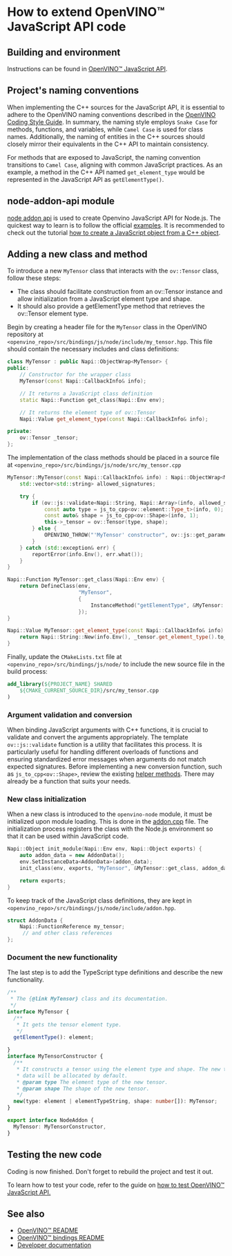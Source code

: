 # How to extend OpenVINO™ JavaScript API code

## Building and environment
Instructions can be found in [OpenVINO™ JavaScript API](./README.md).

## Project's naming conventions
When implementing the C++ sources for the JavaScript API, it is essential to adhere to the OpenVINO naming conventions described in the [OpenVINO Coding Style Guide](../../../../docs/dev/coding_style.md). In summary, the naming style employs `Snake Case` for methods, functions, and variables, while `Camel Case` is used for class names. Additionally, the naming of entities in the C++ sources should closely mirror their equivalents in the C++ API to maintain consistency.

For methods that are exposed to JavaScript, the naming convention transitions to `Camel Case`, aligning with common JavaScript practices. As an example, a method in the C++ API named `get_element_type` would be represented in the JavaScript API as `getElementType()`.

## node-addon-api module

[node addon api](https://github.com/nodejs/node-addon-api) is used to create Openvino JavaScript API for Node.js. The quickest way to learn is to follow the official [examples](https://github.com/nodejs/node-addon-examples). It is recommended to check out the tutorial [how to create a JavaScript object from a C++ object](https://github.com/nodejs/node-addon-examples/tree/main/src/2-js-to-native-conversion/object-wrap-demo/node-addon-api).





## Adding a new class and method
To introduce a new `MyTensor` class that interacts with the `ov::Tensor` class, follow these steps:
 - The class should facilitate construction from an ov::Tensor instance and allow initialization from a JavaScript element type and shape.
 - It should also provide a getElementType method that retrieves the ov::Tensor element type.

Begin by creating a header file for the `MyTensor` class in the OpenVINO repository at `<openvino_repo>/src/bindings/js/node/include/my_tensor.hpp`. This file should contain the necessary includes and class definitions:
```cpp
class MyTensor : public Napi::ObjectWrap<MyTensor> {
public:
    // Constructor for the wrapper class 
    MyTensor(const Napi::CallbackInfo& info);

    // It returns a JavaScript class definition
    static Napi::Function get_class(Napi::Env env);

    // It returns the element type of ov::Tensor
    Napi::Value get_element_type(const Napi::CallbackInfo& info);

private:
    ov::Tensor _tensor;
};
```
The implementation of the class methods should be placed in a source file at `<openvino_repo>/src/bindings/js/node/src/my_tensor.cpp`
```cpp
MyTensor::MyTensor(const Napi::CallbackInfo& info) : Napi::ObjectWrap<MyTensor>(info) {
    std::vector<std::string> allowed_signatures;

    try {
        if (ov::js::validate<Napi::String, Napi::Array>(info, allowed_signatures)) {
            const auto type = js_to_cpp<ov::element::Type_t>(info, 0);
            const auto& shape = js_to_cpp<ov::Shape>(info, 1);
            this->_tensor = ov::Tensor(type, shape);
        } else {
            OPENVINO_THROW("'MyTensor' constructor", ov::js::get_parameters_error_msg(info, allowed_signatures));
        }
    } catch (std::exception& err) {
        reportError(info.Env(), err.what());
    }
}

Napi::Function MyTensor::get_class(Napi::Env env) {
    return DefineClass(env,
                       "MyTensor",
                       {
                           InstanceMethod("getElementType", &MyTensor::get_element_type),
                       });
}

Napi::Value MyTensor::get_element_type(const Napi::CallbackInfo& info) {
    return Napi::String::New(info.Env(), _tensor.get_element_type().to_string());
}
```
Finally, update the `CMakeLists.txt` file at `<openvino_repo>/src/bindings/js/node/` to include the new source file in the build process:
```cmake
add_library(${PROJECT_NAME} SHARED
    ${CMAKE_CURRENT_SOURCE_DIR}/src/my_tensor.cpp
)
```

### Argument validation and conversion

When binding JavaScript arguments with C++ functions, it is crucial to validate and convert the arguments appropriately. The template `ov::js::validate` function is a utility that facilitates this process. It is particularly useful for handling different overloads of functions and ensuring standardized error messages when arguments do not match expected signatures.
Before implementing a new conversion function, such as `js_to_cpp<ov::Shape>`, review the existing [helper methods](../include/helper.hpp). There may already be a function that suits your needs.

### New class initialization
When a new class is introduced to the `openvino-node` module, it must be initialized upon module loading. This is done in the [addon.cpp](../src/addon.cpp) file. The initialization process registers the class with the Node.js environment so that it can be used within JavaScript code.
```cpp
Napi::Object init_module(Napi::Env env, Napi::Object exports) {
    auto addon_data = new AddonData();
    env.SetInstanceData<AddonData>(addon_data);
    init_class(env, exports, "MyTensor", &MyTensor::get_class, addon_data->my_tensor);

    return exports;
}
```
To keep track of the JavaScript class definitions, they are kept in `<openvino_repo>/src/bindings/js/node/include/addon.hpp`.
```cpp
struct AddonData {
    Napi::FunctionReference my_tensor;
     // and other class references
};
```

### Document the new functionality
The last step is to add the TypeScript type definitions and describe the new functionality.
```typescript
/**
 * The {@link MyTensor} class and its documentation.
 */
interface MyTensor {
  /**
   * It gets the tensor element type.
   */
  getElementType(): element;

}
interface MyTensorConstructor {
  /**
   * It constructs a tensor using the element type and shape. The new tensor
   * data will be allocated by default.
   * @param type The element type of the new tensor.
   * @param shape The shape of the new tensor.
   */
  new(type: element | elementTypeString, shape: number[]): MyTensor;
}

export interface NodeAddon {
  MyTensor: MyTensorConstructor,
}
```


## Testing the new code

Coding is now finished. Don't forget to rebuild the project and test it out.

To learn how to test your code, refer to the guide on [how to test OpenVINO™ JavaScript API.](./test_examples.md) 

## See also
 * [OpenVINO™ README](../../../../README.md)
 * [OpenVINO™ bindings README](../../README.md)
 * [Developer documentation](../../../../docs/dev/index.md)